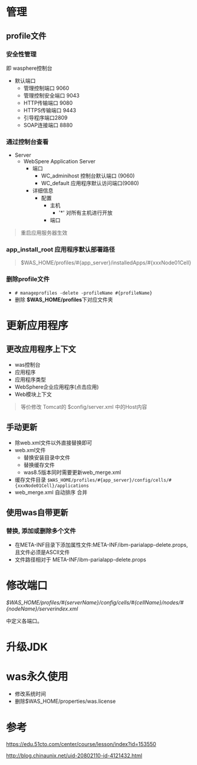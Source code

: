 # 管理

## profile文件

### 安全性管理

即 wasphere控制台

- 默认端口
  - 管理控制端口 9060
  - 管理控制安全端口 9043
  - HTTP传输端口 9080
  - HTTPS传输端口 9443
  - 引导程序端口2809
  - SOAP连接端口 8880

### 通过控制台查看

- Server
  - WebSpere Application Server
    - 端口
      - WC_adminihost 控制台默认端口 (9060)
      - WC_default 应用程序默认访问端口(9080)
    - 详细信息
      - 配置
        - 主机
          - '*' 对所有主机进行开放
        - 端口

> 重启应用服务器生效

### app_install_root 应用程序默认部署路径

> $WAS_HOME/profiles/#{app_server}/installedApps/#{xxxNode01Cell}

### 删除profile文件

- `# manageprofiles -delete -profileName #{profileName}`
- 删除 **$WAS_HOME/profiles**下对应文件夹

# 更新应用程序

## 更改应用程序上下文

- was控制台
- 应用程序
- 应用程序类型
- WebSphere企业应用程序(点击应用)
- Web模块上下文

> 等价修改 Tomcat的 $config/server.xml 中的Host内容

## 手动更新

- 除web.xml文件以外直接替换即可
- web.xml文件
  - 替换安装目录中文件
  - 替换缓存文件
  - was8.5版本同时需要更新web_merge.xml
- 缓存文件目录
  `$WAS_HOME/profiles/#{app_server}/config/cells/#{xxxNode01Cell}/applications`
- web_merge.xml 自动排序 合并

## 使用was自带更新

### 替换, 添加或删除多个文件

- 在META-INF目录下添加属性文件:META-INF/ibm-parialapp-delete.props, 且文件必须是ASCII文件
- 文件路径相对于 META-INF/ibm-parialapp-delete.props

# 修改端口

*$WAS_HOME/profiles/#{serverName}/config/cells/#{cellName}/nodes/#{nodeName}/serverindex.xml*

中定义各端口。

# 升级JDK

# was永久使用

- 修改系统时间
- 删除$WAS_HOME/properties/was.license

# 参考

<https://edu.51cto.com/center/course/lesson/index?id=153550>

http://blog.chinaunix.net/uid-20802110-id-4121432.html



